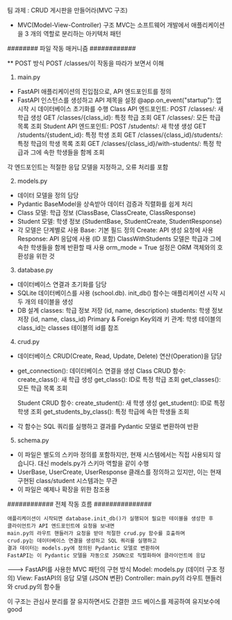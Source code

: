 팀 과제 : CRUD 게시판을 만들어라(MVC 구조)

- MVC(Model-View-Controller) 구조
    MVC는 소프트웨어 개발에서 애플리케이션을 3 개의 역할로 분리하는 아키텍처 패턴


########  파일 작동 매커니즘  ############

** POST 방식 POST /classes/이 작동을 따라가 보면서 이해

1. main.py
- FastAPI 애플리케이션의 진입점으로, API 엔드포인트를 정의
- FastAPI 인스턴스를 생성하고 API 제목을 설정
    @app.on_event("startup"): 앱 시작 시 데이터베이스 초기화를 수행
    Class API 엔드포인트:
        POST /classes/: 새 학급 생성
        GET /classes/{class_id}: 특정 학급 조회
        GET /classes/: 모든 학급 목록 조회
    Student API 엔드포인트:
        POST /students/: 새 학생 생성
        GET /students/{student_id}: 특정 학생 조회
        GET /classes/{class_id}/students/: 특정 학급의 학생 목록 조회
        GET /classes/{class_id}/with-students/: 특정 학급과 그에 속한 학생들을 함께 조회

각 엔드포인트는 적절한 응답 모델을 지정하고, 오류 처리를 포함

2. models.py
- 데이터 모델을 정의 담당
- Pydantic BaseModel을 상속받아 데이터 검증과 직렬화를 쉽게 처리
- Class 모델: 학급 정보 (ClassBase, ClassCreate, ClassResponse)
- Student 모델: 학생 정보 (StudentBase, StudentCreate, StudentResponse)
- 각 모델은 단계별로 사용
    Base: 기본 필드 정의
    Create: API 생성 요청에 사용
    Response: API 응답에 사용 (ID 포함)
    ClassWithStudents 모델은 학급과 그에 속한 학생들을 함께 반환할 때 사용
    orm_mode = True 설정은 ORM 객체와의 호환성을 위한 것

3. database.py
- 데이터베이스 연결과 초기화를 담당
- SQLite 데이터베이스를 사용 (school.db).
    init_db() 함수는 애플리케이션 시작 시 두 개의 테이블을 생성
- DB 설계
    classes: 학급 정보 저장 (id, name, description)
    students: 학생 정보 저장 (id, name, class_id)
        Primary & Foreign Key외래 키 관계: 학생 테이블의 class_id는 classes 테이블의 id를 참조

4. crud.py
- 데이터베이스 CRUD(Create, Read, Update, Delete) 연산(Operation)을 담당
- get_connection(): 데이터베이스 연결을 생성
    Class CRUD 함수:
        create_class(): 새 학급 생성
        get_class(): ID로 특정 학급 조회
        get_classes(): 모든 학급 목록 조회

    Student CRUD 함수:
        create_student(): 새 학생 생성
        get_student(): ID로 특정 학생 조회
        get_students_by_class(): 특정 학급에 속한 학생들 조회
- 각 함수는 SQL 쿼리를 실행하고 결과를 Pydantic 모델로 변환하여 반환

5. schema.py
- 이 파일은 별도의 스키마 정의를 포함하지만, 현재 시스템에서는 직접 사용되지 않습니다. 대신 models.py가 스키마 역할을 같이 수행
- UserBase, UserCreate, UserResponse 클래스를 정의하고 있지만, 이는 현재 구현된 class/student 시스템과는 무관
- 이 파일은 예제나 확장을 위한 참조용


############  전체 작동 흐름  ############### 

    애플리케이션이 시작되면 database.init_db()가 실행되어 필요한 테이블을 생성한 후
    클라이언트가 API 엔드포인트에 요청을 보내면
    main.py의 라우트 핸들러가 요청을 받아 적절한 crud.py 함수를 호출하며
    crud.py는 데이터베이스 연결을 생성하고 SQL 쿼리를 실행하고
    결과 데이터는 models.py에 정의된 Pydantic 모델로 변환하여
    FastAPI는 이 Pydantic 모델을 자동으로 JSON으로 직렬화하여 클라이언트에 응답

---> FastAPI를 사용한 MVC 패턴의 구현 방식
        Model: models.py (데이터 구조 정의)
        View: FastAPI의 응답 모델 (JSON 변환)
        Controller: main.py의 라우트 핸들러와 crud.py의 함수들

이 구조는 관심사 분리를 잘 유지하면서도 간결한 코드 베이스를 제공하여 유지보수에 good
